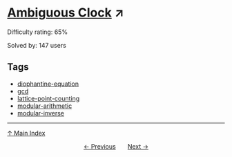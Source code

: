 # [Ambiguous Clock](https://projecteuler.net/problem=891) ↗️

Difficulty rating: 65%

Solved by: 147 users
## Tags

- [diophantine-equation](../tags/diophantine-equation.md)
- [gcd](../tags/gcd.md)
- [lattice-point-counting](../tags/lattice-point-counting.md)
- [modular-arithmetic](../tags/modular-arithmetic.md)
- [modular-inverse](../tags/modular-inverse.md)



---

[↑ Main Index](../README.md)


<div align=center><a href='890.md'>← Previous</a> &nbsp;&nbsp; &nbsp;&nbsp;  <a href='892.md'>Next →</a></div>
